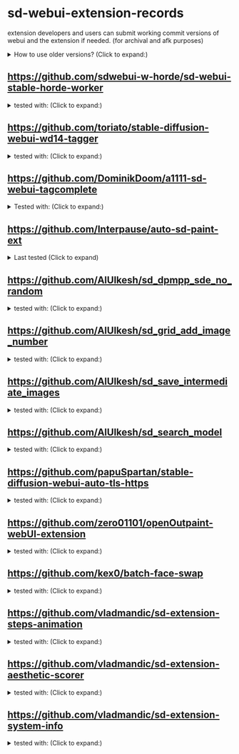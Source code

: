 # sd-webui-extension-records
extension developers and users can submit working commit versions of webui and the extension if needed. (for archival and afk purposes)

<details><summary>How to use older versions? (Click to expand:)</summary>
You can git clone a fresh webui and then switch to older commit version.

eg: `git checkout 9cfd10cdefc7b2966b8e42fbb0e05735967cf87b`

Do the same thing for the extension.
</details>

## https://github.com/sdwebui-w-horde/sd-webui-stable-horde-worker
<details>
<summary>tested with: (Click to expand:)</summary>

- [commit version for webui](https://github.com/AUTOMATIC1111/stable-diffusion-webui/commit/9cfd10cdefc7b2966b8e42fbb0e05735967cf87b) 
- [commit version for extension](https://github.com/sdwebui-w-horde/sd-webui-stable-horde-worker/commit/6184f96dd99d03cc8b3f8c4c133e08ae07ce074f)
</details>

## https://github.com/toriato/stable-diffusion-webui-wd14-tagger
<details>
<summary>tested with: (Click to expand:)</summary>

- [WebUI `9cfd10cdefc7b2966b8e42fbb0e05735967cf87b`](https://github.com/AUTOMATIC1111/stable-diffusion-webui/commit/e33cace2c2074ef342d027c1f31ffc4b3c3e877e)
- [Extension `3b8f68acc6cd7426257bae5ea32dcff0653f44c3`](https://github.com/toriato/stable-diffusion-webui-wd14-tagger/commit/3b8f68acc6cd7426257bae5ea32dcff0653f44c3)
</details>

## https://github.com/DominikDoom/a1111-sd-webui-tagcomplete
<details>
<summary>Tested with: (Click to expand:)</summary>

- [Webui `e33cace2c2074ef342d027c1f31ffc4b3c3e877e`](https://github.com/AUTOMATIC1111/stable-diffusion-webui/commit/e33cace2c2074ef342d027c1f31ffc4b3c3e877e) 
- [Extension `fb27ac9187ffa0300d13d3531b9c997f6bfbab93`](https://github.com/DominikDoom/a1111-sd-webui-tagcomplete/commit/fb27ac9187ffa0300d13d3531b9c997f6bfbab93)
</details>

## https://github.com/Interpause/auto-sd-paint-ext
<details>
<summary>Last tested (Click to expand)</summary>

- WebUI: [AUTOMATIC1111/stable-diffusion-webui@`e33cace`](https://github.com/AUTOMATIC1111/stable-diffusion-webui/commit/e33cace2c2074ef342d027c1f31ffc4b3c3e877e)
- Extension: [Interpause/auto-sd-paint-ext@`e35d3a4`](https://github.com/Interpause/auto-sd-paint-ext/commit/e35d3a40bb13b0b83ab78b325720d7a0f1d1b73b)
</details>

## https://github.com/AlUlkesh/sd_dpmpp_sde_no_random
<details>
<summary>tested with: (Click to expand:)</summary>

- WebUI: https://github.com/AUTOMATIC1111/stable-diffusion-webui/commit/6c7a50d783c4e406d8597f9cf354bb8128026f6c
- Extension: https://github.com/AlUlkesh/sd_dpmpp_sde_no_random/commit/4185896e511cc24c92a319341c491dc50bdf435a
</details>

## https://github.com/AlUlkesh/sd_grid_add_image_number
<details>
<summary>tested with: (Click to expand:)</summary>

- WebUI: https://github.com/AUTOMATIC1111/stable-diffusion-webui/commit/6c7a50d783c4e406d8597f9cf354bb8128026f6c
- Extension: https://github.com/AlUlkesh/sd_grid_add_image_number/commit/7356c57ce931dc2521fa56718ab8804127c55dd7
</details>

## https://github.com/AlUlkesh/sd_save_intermediate_images
<details>
<summary>tested with: (Click to expand:)</summary>

- WebUI: https://github.com/AUTOMATIC1111/stable-diffusion-webui/commit/6c7a50d783c4e406d8597f9cf354bb8128026f6c
- Extension: https://github.com/AlUlkesh/sd_save_intermediate_images/commit/0faf746f9eaa6653d2c59150cb97531411f9828a
</details>

## https://github.com/AlUlkesh/sd_search_model
<details>
<summary>tested with: (Click to expand:)</summary>

- WebUI: https://github.com/AUTOMATIC1111/stable-diffusion-webui/commit/6c7a50d783c4e406d8597f9cf354bb8128026f6c
- Extension: https://github.com/AlUlkesh/sd_search_model/commit/65e9b42571ffa28f3a3444a45cab30ea14a3ccac
</details>

## https://github.com/papuSpartan/stable-diffusion-webui-auto-tls-https
<details>
<summary>tested with: (Click to expand:)</summary>

- WebUI: [`e33cace2c2074ef342d027c1f31ffc4b3c3e877e`](https://github.com/AUTOMATIC1111/stable-diffusion-webui/commit/e33cace2c2074ef342d027c1f31ffc4b3c3e877e)
- Extension: [`151b795023a1d851016e498d9792d461692b3b57`](https://github.com/papuSpartan/stable-diffusion-webui-auto-tls-https/commit/151b795023a1d851016e498d9792d461692b3b57)
</details>

## https://github.com/zero01101/openOutpaint-webUI-extension
<details>
<summary>tested with: (Click to expand:)</summary>

- WebUI: [`e33cace2c2074ef342d027c1f31ffc4b3c3e877e`](https://github.com/AUTOMATIC1111/stable-diffusion-webui/commit/e33cace2c2074ef342d027c1f31ffc4b3c3e877e)
- Extension: [`3ebc1812ecdfd3578852dfb09532ddc53a3728a2`](https://github.com/zero01101/openOutpaint-webUI-extension/commit/3ebc1812ecdfd3578852dfb09532ddc53a3728a2)
- Submodule (`./app`): [`b52e3dc2ba8a09d46f499f79d613be7439a6286e`](https://github.com/zero01101/openOutpaint/commit/b52e3dc2ba8a09d46f499f79d613be7439a6286e)
</details>

## https://github.com/kex0/batch-face-swap
<details>
<summary>tested with: (Click to expand:)</summary>

- WebUI: [`e33cace2c2074ef342d027c1f31ffc4b3c3e877e`](https://github.com/AUTOMATIC1111/stable-diffusion-webui/commit/e33cace2c2074ef342d027c1f31ffc4b3c3e877e)
- Extension: [`4f6294b167885d9f3983cdab6b3cb35c15b63275`](https://github.com/kex0/batch-face-swap/commit/4f6294b167885d9f3983cdab6b3cb35c15b63275)
</details>

## https://github.com/vladmandic/sd-extension-steps-animation
<details>
<summary>tested with: (Click to expand:)</summary>

- WebUI: [`424cefe11878c9c7d2663381441e7efe62532180`](https://github.com/AUTOMATIC1111/stable-diffusion-webui/commit/424cefe11878c9c7d2663381441e7efe62532180)
- Extension: [`f20b6dd2435968ac1886d8d7111edff8e3229b6b`](https://github.com/vladmandic/sd-extension-steps-animation/commit/f20b6dd2435968ac1886d8d7111edff8e3229b6b)
</details>

## https://github.com/vladmandic/sd-extension-aesthetic-scorer
<details>
<summary>tested with: (Click to expand:)</summary>

- WebUI: [`424cefe11878c9c7d2663381441e7efe62532180`](https://github.com/AUTOMATIC1111/stable-diffusion-webui/commit/424cefe11878c9c7d2663381441e7efe62532180)
- Extension: [`8c2fcc4d492a3e62cd3c500aafe323dec48c1e4f`](https://github.com/vladmandic/sd-extension-aesthetic-scorer/commit/8c2fcc4d492a3e62cd3c500aafe323dec48c1e4f)
</details>

## https://github.com/vladmandic/sd-extension-system-info
<details>
<summary>tested with: (Click to expand:)</summary>

- WebUI: [`424cefe11878c9c7d2663381441e7efe62532180`](https://github.com/AUTOMATIC1111/stable-diffusion-webui/commit/424cefe11878c9c7d2663381441e7efe62532180)
- Extension: [`0220134e57aaf1facceaaf0fa01afe19c92bf1b6`](https://github.com/vladmandic/sd-extension-system-info/commit/0220134e57aaf1facceaaf0fa01afe19c92bf1b6)
</details>
